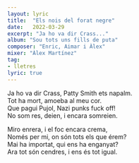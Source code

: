```yaml
---
layout: lyric
title:  "Els nois del forat negre"
date:   2022-03-29
excerpt: "Ja ho va dir Crass..."
album: "Sou tots uns fills de puta"
composer: "Enric, Aimar i Àlex"
mixer: "Àlex Martínez"
tag:
- lletres
lyric: true
---
```


Ja ho va dir Crass, Patty Smith ets napalm.<br>
Tot ha mort, amoeba al meu cor.<br>
Que pagui Pujol, Nazi punks fuck off!<br>
No som res, deien, i encara somreien.<br>

Miro enrera, i el foc encara crema,<br>
Només per mi, on són tots els que érem?<br>
Mai ha importat, qui ens ha enganyat?<br>
Ara tot són cendres, i ens és tot igual.